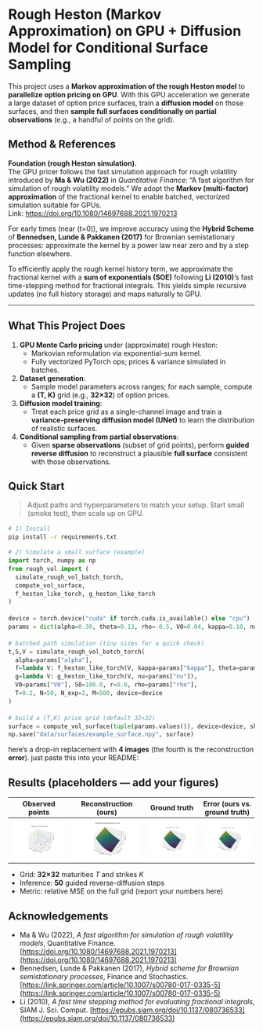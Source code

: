 
# Rough Heston (Markov Approximation) on GPU + Diffusion Model for Conditional Surface Sampling

This project uses a **Markov approximation of the rough Heston model** to **parallelize option pricing on GPU**. With this GPU acceleration we generate a large dataset of option price surfaces, train a **diffusion model** on those surfaces, and then **sample full surfaces conditionally on partial observations** (e.g., a handful of points on the grid).



## Method & References

**Foundation (rough Heston simulation).**  
The GPU pricer follows the fast simulation approach for rough volatility introduced by **Ma & Wu (2022)** in *Quantitative Finance*: “A fast algorithm for simulation of rough volatility models.” We adopt the **Markov (multi-factor) approximation** of the fractional kernel to enable batched, vectorized simulation suitable for GPUs.  
Link: https://doi.org/10.1080/14697688.2021.1970213

For early times (near \(t=0\)), we improve accuracy using the **Hybrid Scheme** of **Bennedsen, Lunde & Pakkanen (2017)** for Brownian semistationary processes: approximate the kernel by a power law near zero and by a step function elsewhere.  

To efficiently apply the rough kernel history term, we approximate the fractional kernel with a **sum of exponentials (SOE)** following **Li (2010)**’s fast time-stepping method for fractional integrals. This yields simple recursive updates (no full history storage) and maps naturally to GPU.  


---

## What This Project Does
1. **GPU Monte Carlo pricing** under (approximate) rough Heston:
   - Markovian reformulation via exponential-sum kernel.
   - Fully vectorized PyTorch ops; prices & variance simulated in batches.
2. **Dataset generation**:
   - Sample model parameters across ranges; for each sample, compute a **(T, K)** grid (e.g., **32×32**) of option prices.
3. **Diffusion model training**:
   - Treat each price grid as a single-channel image and train a **variance-preserving diffusion model (UNet)** to learn the distribution of realistic surfaces.
4. **Conditional sampling from partial observations**:
   - Given **sparse observations** (subset of grid points), perform **guided reverse diffusion** to reconstruct a plausible **full surface** consistent with those observations.


## Quick Start
> Adjust paths and hyperparameters to match your setup. Start small (smoke test), then scale up on GPU.

```bash
# 1) Install
pip install -r requirements.txt
````

```python
# 2) Simulate a small surface (example)
import torch, numpy as np
from rough_vol import (
  simulate_rough_vol_batch_torch,
  compute_vol_surface,
  f_heston_like_torch, g_heston_like_torch
)

device = torch.device("cuda" if torch.cuda.is_available() else "cpu")
params = dict(alpha=0.30, theta=0.13, rho=-0.5, V0=0.04, kappa=0.10, nu=0.13)

# batched path simulation (tiny sizes for a quick check)
t,S,V = simulate_rough_vol_batch_torch(
  alpha=params["alpha"],
  f=lambda V: f_heston_like_torch(V, kappa=params["kappa"], theta=params["theta"]),
  g=lambda V: g_heston_like_torch(V, nu=params["nu"]),
  V0=params["V0"], S0=100.0, r=0.0, rho=params["rho"],
  T=0.2, N=50, N_exp=2, M=500, device=device
)

# build a (T,K) price grid (default 32×32)
surface = compute_vol_surface(tuple(params.values()), device=device, show=False)
np.save("data/surfaces/example_surface.npy", surface)
```


here’s a drop-in replacement with **4 images** (the fourth is the reconstruction **error**). just paste this into your README:


## Results (placeholders — add your figures)

| Observed points                                | Reconstruction (ours)                            | Ground truth                              | Error (ours vs. ground truth)               |
| ---------------------------------------------- | ------------------------------------------------ | ----------------------------------------- | ------------------------------------------- |
| <img src="figs\Option Price partial observation.png" width="220" alt="Observed 100 pts"/> | <img src="figs/Postorior sampling option price rHeston.png" width="220" alt="Reconstruction"/> | <img src="figs/Actual Option Prices rHeston.png" width="220" alt="Ground truth"/> | <img src="figs/Actual Option Prices rHeston.png" width="220" alt="Error heatmap"/> |




* Grid: **32×32** maturities $T$ and strikes $K$
* Inference: **50** guided reverse-diffusion steps
* Metric: relative MSE on the full grid (report your numbers here)


## Acknowledgements

* Ma & Wu (2022), *A fast algorithm for simulation of rough volatility models*, Quantitative Finance. [https://doi.org/10.1080/14697688.2021.1970213](https://doi.org/10.1080/14697688.2021.1970213)
* Bennedsen, Lunde & Pakkanen (2017), *Hybrid scheme for Brownian semistationary processes*, Finance and Stochastics. [https://link.springer.com/article/10.1007/s00780-017-0335-5](https://link.springer.com/article/10.1007/s00780-017-0335-5)
* Li (2010), *A fast time stepping method for evaluating fractional integrals*, SIAM J. Sci. Comput. [https://epubs.siam.org/doi/10.1137/080736533](https://epubs.siam.org/doi/10.1137/080736533)


